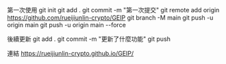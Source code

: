 第一次使用
git init
git add .
git commit -m "第一次提交"
git remote add origin https://github.com/rueijiunlin-crypto/GEIP
git branch -M main
git push -u origin main
git push -u origin main --force

後續更新
git add .
git commit -m "更新了什麼功能"
git push

連結
https://rueijiunlin-crypto.github.io/GEIP/
